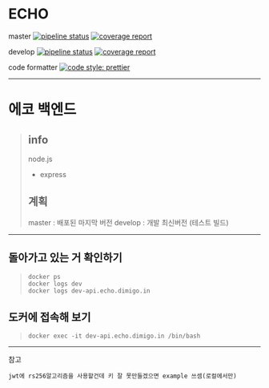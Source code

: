 # ECHO

master
[![pipeline status](https://git.dimigo.in/echo/echo-backend/badges/master/pipeline.svg)](https://git.dimigo.in/echo/echo-backend/commits/master)
[![coverage report](https://git.dimigo.in/echo/echo-backend/badges/master/coverage.svg)](https://git.dimigo.in/echo/echo-backend/commits/master)

develop
[![pipeline status](https://git.dimigo.in/echo/echo-backend/badges/develop/pipeline.svg)](https://git.dimigo.in/echo/echo-backend/commits/develop)
[![coverage report](https://git.dimigo.in/echo/echo-backend/badges/develop/coverage.svg)](https://git.dimigo.in/echo/echo-backend/commits/develop)

code formatter
[![code style: prettier](https://img.shields.io/badge/code_style-prettier-ff69b4.svg?style=flat-square)](https://github.com/prettier/prettier)

---

# 에코 백엔드

> ## info
>
> node.js
>
> - express
>
> ## 계획
>
> master : 배포된 마지막 버전
> develop : 개발 최신버전 (테스트 빌드)

---

## 돌아가고 있는 거 확인하기

> ```
> docker ps
> docker logs dev
> docker logs dev-api.echo.dimigo.in
> ```

## 도커에 접속해 보기

> ```
> docker exec -it dev-api.echo.dimigo.in /bin/bash
> ```

---

참고

```
jwt에 rs256알고리즘을 사용할건데 키 잘 못만들겠으면 example 쓰셈(로컬에서만)
```
